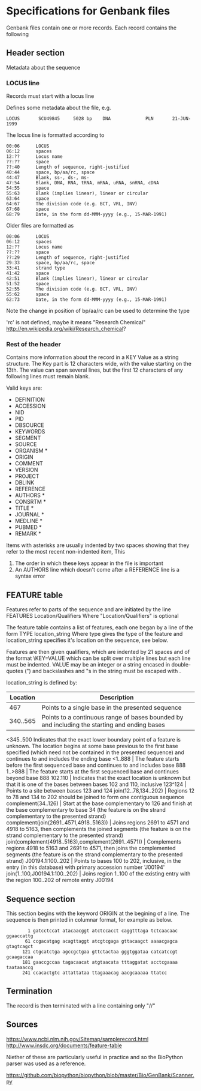 # Specifications for Genbank files

Genbank files contain one or more records. Each record contains the following

## Header section

Metadata about the sequence

### LOCUS line

Records must start with a locus line

Defines some metadata about the file, e.g.

    LOCUS       SCU49845     5028 bp    DNA             PLN       21-JUN-1999

The locus line is formatted according to

```
00:06      LOCUS
06:12      spaces
12:??      Locus name
??:??      space
??:40      Length of sequence, right-justified
40:44      space, bp/aa/rc, space
44:47      Blank, ss-, ds-, ms-
47:54      Blank, DNA, RNA, tRNA, mRNA, uRNA, snRNA, cDNA
54:55      space
55:63      Blank (implies linear), linear or circular
63:64      space
64:67      The division code (e.g. BCT, VRL, INV)
67:68      space
68:79      Date, in the form dd-MMM-yyyy (e.g., 15-MAR-1991)
```

Older files are formatted as

```
00:06      LOCUS
06:12      spaces
12:??      Locus name
??:??      space
??:29      Length of sequence, right-justified
29:33      space, bp/aa/rc, space
33:41      strand type
41:42      space
42:51      Blank (implies linear), linear or circular
51:52      space
52:55      The division code (e.g. BCT, VRL, INV)
55:62      space
62:73      Date, in the form dd-MMM-yyyy (e.g., 15-MAR-1991)
```

Note the change in position of bp/aa/rc can be used to determine the type

'rc' is not defined, maybe it means "Research Chemical" http://en.wikipedia.org/wiki/Research_chemical?

### Rest of the header

Contains more information about the record in a 
    KEY        Value as a string
structure. 
The Key part is 12 characters wide, with the value starting on the 13th.
The value can span several lines, but the first 12 characters of any following 
lines must remain blank.

Valid keys are:
- DEFINITION
- ACCESSION
- NID
- PID
- DBSOURCE
- KEYWORDS
- SEGMENT
- SOURCE
- ORGANISM *
- ORIGIN
- COMMENT
- VERSION
- PROJECT
- DBLINK
- REFERENCE
- AUTHORS *
- CONSRTM *
- TITLE *
- JOURNAL *
- MEDLINE *
- PUBMED *
- REMARK *

Items with asterisks are usually indented by two spaces showing that they refer 
to the most recent non-indented item,
This 
1) The order in which these keys appear in the file is important
2) An AUTHORS line which doesn't come after a REFERENCE line is a syntax error

## FEATURE table

Features refer to parts of the sequence and are initiated by the line
    FEATURES            Location/Qualifiers
Where "Location/Qualifiers" is optional

The feature table contains a list of features, each one began by a line of the form
         TYPE           location_string
Where type gives the type of the feature and location_string specifies it's 
location on the sequence, see below.

Features are then given qualifiers, which are indented by 21 spaces and of the format
    \KEY=VALUE
which can be split over multiple lines but each line must be indented.
VALUE may be an integer or a string encased in double-quotes (") and 
backslashes and "s in the string must be escaped with \.

location_string is defined by:

Location           |       Description   
-------------------|-------------------------------
467             |      Points to a single base in the presented sequence 
340..565         |         Points to a continuous range of bases bounded by and including the starting and ending bases
<345..500                 Indicates that the exact lower boundary point of a feature is unknown.  The location begins at some  base previous to the first base specified (which need not be contained in the presented sequence) and continues to and includes the ending base 
<1..888           |        The feature starts before the first sequenced base and  continues to and includes base 888
1..>888           |       The feature starts at the first sequenced base and continues beyond base 888
102.110         |       Indicates that the exact location is unknown but that it is one of the bases between bases 102 and 110, inclusive
123^124          |         Points to a site between bases 123 and 124
join(12..78,134..202)  |   Regions 12 to 78 and 134 to 202 should be joined to form one contiguous sequence
complement(34..126)   |    Start at the base complementary to 126 and finish at the base complementary to base 34 (the feature is on the strand complementary to the presented strand)
complement(join(2691..4571,4918..5163)) | Joins regions 2691 to 4571 and 4918 to 5163, then complements the joined segments (the feature is on the strand complementary to the presented strand) 
join(complement(4918..5163),complement(2691..4571)) | Complements regions 4918 to 5163 and 2691 to 4571, then joins the complemented segments (the feature is on the strand complementary to the presented strand)
J00194.1:100..202      |   Points to bases 100 to 202, inclusive, in the entry (in this database) with primary accession number 'J00194'
join(1..100,J00194.1:100..202) | Joins region 1..100 of the existing entry with the region 100..202 of remote entry J00194


## Sequence section

This section begins with the keyword ORIGIN at the begining of a line.
The sequence is then printed in columnar format, for example as below.

```
        1 gatcctccat atacaacggt atctccacct caggtttaga tctcaacaac ggaaccattg
       61 ccgacatgag acagttaggt atcgtcgaga gttacaagct aaaacgagca gtagtcagct
      121 ctgcatctga agccgctgaa gttctactaa gggtggataa catcatccgt gcaagaccaa
      181 gaaccgccaa tagacaacat atgtaacata tttaggatat acctcgaaaa taataaaccg
      241 ccacactgtc attattataa ttagaaacag aacgcaaaaa ttatcc
```

## Termination

The record is then terminated with a line containing only "//"


## Sources

https://www.ncbi.nlm.nih.gov/Sitemap/samplerecord.html
http://www.insdc.org/documents/feature-table

Niether of these are particularly useful in practice and so the BioPython
parser was used as a reference.

https://github.com/biopython/biopython/blob/master/Bio/GenBank/Scanner.py
